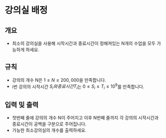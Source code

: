 강의실 배정
===
## 개요
+ 최소의 강의실을 사용해 시작시간과 종료시간이 정해져있는 N개의 수업을 모두 가능하게 하세요.
## 규칙
+ 강의의 개수 N은 $1 \le N \le 200,000$을 만족합니다.
+ i번 강의의 시작시간 $S_i와 종료시간 T_i$는 $0\le S_i \le T_i \le 10^9$를 만족합니다.
## 입력 및 출력
+ 첫번째 줄에 강의의 개수 N이 주어지고 이후 N번째 줄까지 각 강의의 시작시간과 종료시간이 공백을 구분으로 주어집니다.
+ 가능한 최소강의실의 개수를 출력하세요.